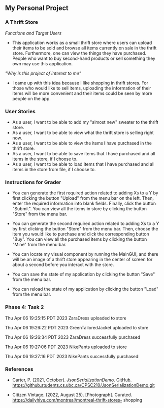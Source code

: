 ## My Personal Project

### A Thrift Store


 *Functions and Target Users*
- This application works as a small thrift store where users can upload their items to be sold and browse all items 
currently on sale in the thrift store. Furthermore, one can view the things they have purchased. People who want to buy
second-hand products or sell something they own may use this application.


*"Why is this project of interest to me"*
- I came up with this idea because I like shopping in thrift stores. For those who would like to sell items, uploading
the information of their items will be more convenient and their items could be seen by more people on the app.

### User Stories
- As a user, I want to be able to add my "almost new" sweater to the thrift store.
- As a user, I want to be able to view what the thrift store is selling right now.
- As a user, I want to be able to view the items I have purchased in the thrift store.
- As a user, I want to be able to save items that I have purchased and all items in the store, if I choose to.
- As a user, I want to be able to load items that I have purchased and all items in the store from file, if I choose to.

### Instructions for Grader

- You can generate the first required action related to adding Xs to a Y by first clicking the button "Upload" from the 
menu bar on the left. Then, enter the required information into blank fields. Finally, click the button "Submit". You 
can view all the items in store by clicking the button "Store" from the menu bar.

- You can generate the second required action related to adding Xs to a Y by first clicking the button "Store" from the
menu bar. Then, choose the item you would like to purchase and click the corresponding button "Buy". You can view all 
the purchased items by clicking the button "Mine" from the menu bar.

- You can locate my visual component by running the MainGUI, and there will be an image of a thrift store appearing in 
the center of screen for about a second before you interact with the store.

- You can save the state of my application by clicking the button "Save" from the menu bar.

- You can reload the state of my application by clicking the button "Load" from the menu bar.

### Phase 4: Task 2

Thu Apr 06 19:25:15 PDT 2023
ZaraDress uploaded to store

Thu Apr 06 19:26:22 PDT 2023
GreenTailoredJacket uploaded to store

Thu Apr 06 19:26:34 PDT 2023
ZaraDress successfully purchased

Thu Apr 06 19:27:06 PDT 2023
NikePants uploaded to store

Thu Apr 06 19:27:16 PDT 2023
NikePants successfully purchased

### References
- Carter, P. (2021, October). *JsonSerializationDemo*. GitHub. 
https://github.students.cs.ubc.ca/CPSC210/JsonSerializationDemo.git

- Citizen Vintage. (2022, August 25). [Photograph]. Curated. https://dailyhive.com/montreal/montreal-thrift-stores-
shopping